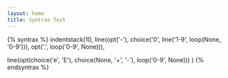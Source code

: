 ```yaml
---
layout: home
title: Syntrax Test
---
```


{% syntrax %}
indentstack(10,
  line(opt('-'), choice('0', line('1-9', loop(None, '0-9'))),
    opt('.', loop('0-9', None))),

  line(opt(choice('e', 'E'), choice(None, '+', '-'), loop('0-9', None)))
)
{% endsyntrax %}